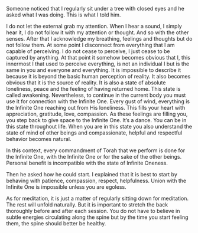 Someone noticed that I regularly sit under a tree with closed eyes and he asked what I was doing. This is what I told him.

I do not let the external grab my attention. When I hear a sound, I simply hear it, I do not follow it with my attention or thought. And so with the other senses. After that I acknowledge my breathing, feelings and thoughts but do not follow them. At some point I disconnect from everything that I am capable of perceiving. I do not cease to perceive, I just cease to be captured by anything. At that point it somehow becomes obvious that I, this innermost I that used to perceive everything, is not an individual I but is the same in you and everyone and everything. It is impossible to describe it because it is beyond the basic human perception of reality. It also becomes obvious that it is the source of reality. It is also a state of absolute loneliness, peace and the feeling of having returned home. This state is called awakening. Nevertheless, to continue in the current body you must use it for connection with the Infinite One. Every gust of wind, everything is the Infinite One reaching out from His loneliness. This fills your heart with appreciation, gratitude, love, compassion. As these feelings are filling you, you step back to give space to the Infinite One. It’s a dance. You can be in this state throughout life. When you are in this state you also understand the state of mind of other beings and compassionate, helpful and respectful behavior becomes natural. 

In this context, every commandment of Torah that we perform is done for the Infinite One, with the Infinite One or for the sake of the other beings. Personal benefit is incompatible with the state of Infinite Oneness.

Then he asked how he could start. I explained that it is best to start by behaving with patience, compassion, respect, helpfulness. Union with the Infinite One is impossible unless you are egoless. 

As for meditation, it is just a matter of regularly sitting down for meditation. The rest will unfold naturally. But it is important to stretch the back thoroughly before and after each session. You do not have to believe in subtle energies circulating along the spine but by the time you start feeling them, the spine should better be healthy.
